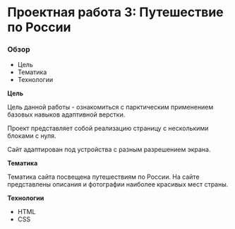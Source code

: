 # Проектная работа 3: Путешествие по России

### Обзор
* Цель
* Тематика
* Технологии

**Цель**

Цель данной работы - ознакомиться с парктическим применением базовых навыков адаптивной верстки.

Проект представляет собой реализацию страницу с несколькими блоками с нуля.

Сайт адаптирован под устройства с разным разрешением экрана.

**Тематика**

Тематика сайта посвещена путешествиям по России. На сайте представлены описания и фотографии наиболее красивых мест страны.  

**Технологии**

* HTML
* CSS
